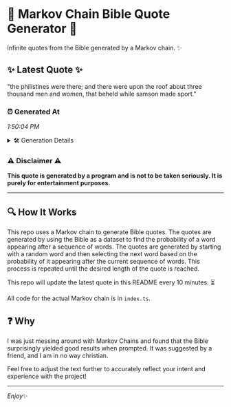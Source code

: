 # 📖 Markov Chain Bible Quote Generator 📖

Infinite quotes from the Bible generated by a Markov chain. ✨

## ✨ Latest Quote ✨
"the philistines were there; and there were upon the roof about three thousand men and women, that beheld while samson made sport."

### ⏰ Generated At
*1:50:04 PM*

<details>
    <summary>🛠️ Generation Details</summary>
    <p>
        <strong>🌱 Seed:</strong> the<br>
        <strong>🔄 Iterations:</strong> 21<br>
        <strong>📜 Context History:</strong><br>[ the ]: philistines<br>[ the, philistines ]: were<br>[ the, philistines, were ]: there;<br>[ the, philistines, were, there; ]: and<br>[ the, philistines, were, there;, and ]: there<br>[ the, philistines, were, there;, and, there ]: were<br>[ philistines, were, there;, and, there, were ]: upon<br>[ were, there;, and, there, were, upon ]: the<br>[ there;, and, there, were, upon, the ]: roof<br>[ and, there, were, upon, the, roof ]: about<br>[ there, were, upon, the, roof, about ]: three<br>[ were, upon, the, roof, about, three ]: thousand<br>[ upon, the, roof, about, three, thousand ]: men<br>[ the, roof, about, three, thousand, men ]: and<br>[ roof, about, three, thousand, men, and ]: women,<br>[ about, three, thousand, men, and, women, ]: that<br>[ three, thousand, men, and, women,, that ]: beheld<br>[ thousand, men, and, women,, that, beheld ]: while<br>[ men, and, women,, that, beheld, while ]: samson<br>[ and, women,, that, beheld, while, samson ]: made<br>[ women,, that, beheld, while, samson, made ]: sport.<br>
    </p>
</details>

### ⚠️ Disclaimer ⚠️
**This quote is generated by a program and is not to be taken seriously. It is purely for entertainment purposes.**

---

## 🔍 How It Works

This repo uses a Markov chain to generate Bible quotes. The quotes are generated by using the Bible as a dataset to find the probability of a word appearing after a sequence of words. The quotes are generated by starting with a random word and then selecting the next word based on the probability of it appearing after the current sequence of words. This process is repeated until the desired length of the quote is reached.

This repo will update the latest quote in this README every 10 minutes. ⏳

All code for the actual Markov chain is in `index.ts`.

## ❓ Why

I was just messing around with Markov Chains and found that the Bible surprisingly yielded good results when prompted. 
It was suggested by a friend, and I am in no way christian.

Feel free to adjust the text further to accurately reflect your intent and experience with the project!

---

*Enjoy*✨
